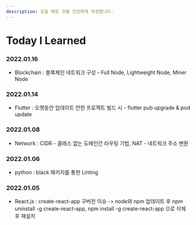 ```yaml
---
description: 오늘 배운 것을 간단하게 작성합니다.
---
```


# Today I Learned

### 2022.01.16

* Blockchain : 블록체인 네트워크 구성 - Full Node, Lightweight Node, Miner Node

### 2022.01.14

* Flutter : 오랫동안 업데이트 안한 프로젝트 빌드 시 - flutter pub upgrade & pod update

### 2022.01.08

* Network : CIDR - 클래스 없는 도메인간 라우팅 기법, NAT - 네트워크 주소 변환

### 2022.01.06

* python : black 패키지를 통한 Linting

### 2022.01.05

* React.js : create-react-app 구버전 이슈 -> node와 npm 업데이트 후 npm uninstall -g create-react-app, npm install -g create-react-app 으로 삭제 후 재설치
